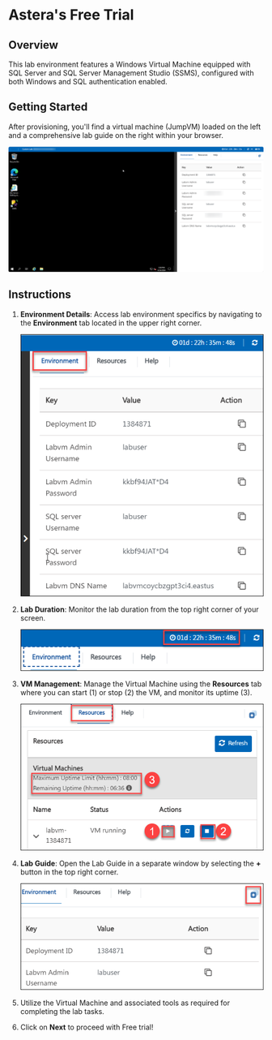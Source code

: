 # Astera's Free Trial

## Overview

This lab environment features a Windows Virtual Machine equipped with SQL Server and SQL Server Management Studio (SSMS), configured with both Windows and SQL authentication enabled.

## Getting Started

After provisioning, you'll find a virtual machine (JumpVM) loaded on the left and a comprehensive lab guide on the right within your browser.

![Virtual Machine and Guide](images/vmandguide-u.png)

## Instructions

1. **Environment Details**: Access lab environment specifics by navigating to the **Environment** tab located in the upper right corner.

   ![Environment Tab](images/environment-tab.png)

2. **Lab Duration**: Monitor the lab duration from the top right corner of your screen.

   ![Duration](images/duration.png)

3. **VM Management**: Manage the Virtual Machine using the **Resources** tab where you can start (1) or stop (2) the VM, and monitor its uptime (3).

   ![Resources Tab](images/resources-tab.png)

4. **Lab Guide**: Open the Lab Guide in a separate window by selecting the **+** button in the top right corner.

   ![Split Window](images/split-win.png)

5. Utilize the Virtual Machine and associated tools as required for completing the lab tasks.

6. Click on **Next** to proceed with Free trial!
